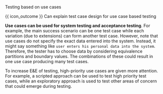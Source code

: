 <span id="title">Testing based on use cases</span>

<span id="prereqs"></span>

<span id="outcomes">{{ icon_outcome }} Can explain test case design for use case based testing</span>

<div id="body">

**Use cases can be used for system testing and acceptance testing**. For example, the main success scenario can be one test case while each variation (due to extensions) can form another test case. However, note that use cases do not specify the exact data entered into the system. Instead, it might say something like `user enters his personal data into the system`. Therefore, the tester has to choose data by considering equivalence partitions and boundary values. The combinations of these could result in one use case producing many test cases.

To increase <trigger trigger="click" for="modal:usebaseBased-EandE">E&E of testing</trigger>, high-priority use cases are given more attention. For example, a <trigger trigger="click" for="modal:usecaseBased-scripted">scripted approach</trigger> can be used to test high priority test cases, while an exploratory approach is used to test other areas of concern that could emerge during testing.

<modal large header="Quality Assurance → Test Case Design → Introduction → (extract) E&E of testing" id="modal:usebaseBased-EandE">
  <include src="../../introduction/what/text.md#e-and-e"/>
</modal>

<modal large header="Textbook {{ icon_embedding }}" id="modal:usecaseBased-scripted">
  <include src="../../../testing/testingTypes/exploratoryVsScriptedTesting/what/unit-inElsewhere-asFlat.md" boilerplate/>
</modal>

</div>

<div id="extras">
</div>
